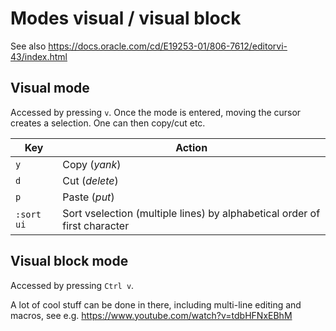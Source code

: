 # Modes visual / visual block

See also
https://docs.oracle.com/cd/E19253-01/806-7612/editorvi-43/index.html


## Visual mode

Accessed by pressing `v`.
Once the mode is entered, moving the cursor creates a selection.
One can then copy/cut etc.

| Key | Action |
| -------- | ----------- |
| `y` | Copy (*yank*) |
| `d` | Cut (*delete*) |
| `p` | Paste (*put*) |
| `:sort ui` | Sort vselection (multiple lines) by alphabetical order of first character |


## Visual block mode

Accessed by pressing `Ctrl v`.

A lot of cool stuff can be done in there, including multi-line editing and macros, see e.g.
https://www.youtube.com/watch?v=tdbHFNxEBhM
